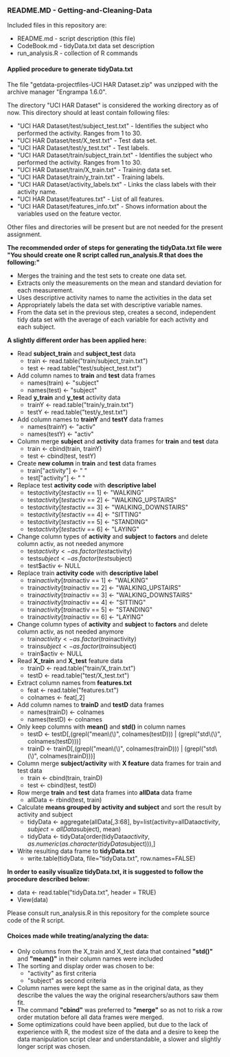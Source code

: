 ### README.MD - Getting-and-Cleaning-Data

Included files in this repository are:

- README.md - script description (this file)
- CodeBook.md - tidyData.txt data set description
- run_analysis.R - collection of R commands


#### Applied procedure to generate tidyData.txt

The file "getdata-projectfiles-UCI HAR Dataset.zip" was unzipped with the archive manager "Engrampa 1.6.0".

The directory "UCI HAR Dataset" is considered the working directory as of now. This directory should at least contain following files:

- "UCI HAR Dataset/test/subject_test.txt" - Identifies the subject who performed the activity. Ranges from 1 to 30.
- "UCI HAR Dataset/test/X_test.txt" - Test data set.
- "UCI HAR Dataset/test/y_test.txt" - Test labels.
- "UCI HAR Dataset/train/subject_train.txt" - Identifies the subject who performed the activity. Ranges from 1 to 30.
- "UCI HAR Dataset/train/X_train.txt" - Training data set.
- "UCI HAR Dataset/train/y_train.txt" - Training labels.
- "UCI HAR Dataset/activity_labels.txt" - Links the class labels with their activity name.
- "UCI HAR Dataset/features.txt" - List of all features.
- "UCI HAR Dataset/features_info.txt" - Shows information about the variables used on the feature vector.

Other files and directories will be present but are not needed for the present assignment.

**The recommended order of steps for generating the tidyData.txt file were "You should create one R script called run_analysis.R that does the following:"**
- Merges the training and the test sets to create one data set.
- Extracts only the measurements on the mean and standard deviation for each measurement. 
- Uses descriptive activity names to name the activities in the data set
- Appropriately labels the data set with descriptive variable names. 
- From the data set in the previous step, creates a second, independent tidy data set with the average of each variable for each activity and each subject.

**A slightly different order has been applied here:**
- Read **subject_train** and **subject_test** data
  - train <- read.table("train/subject_train.txt")
  - test <- read.table("test/subject_test.txt")
- Add column names to **train** and **test** data frames
  - names(train) <- "subject"
  - names(test) <- "subject"
- Read **y_train** and **y_test** activity data
  - trainY <- read.table("train/y_train.txt")
  - testY <- read.table("test/y_test.txt")
- Add column names to **trainY** and **testY** data frames
  - names(trainY) <- "activ"
  - names(testY) <- "activ"
- Column merge **subject** and **activity** data frames for **train** and **test** data
  - train <- cbind(train, trainY)
  - test <- cbind(test, testY)
- Create **new column** in **train** and **test** data frames
  - train["activity"] <- " "
  - test["activity"] <- " "
- Replace test **activity code** with **descriptive label**
  - test$activity[test$activ == 1] <- "WALKING"
  - test$activity[test$activ == 2] <- "WALKING_UPSTAIRS"
  - test$activity[test$activ == 3] <- "WALKING_DOWNSTAIRS"
  - test$activity[test$activ == 4] <- "SITTING"
  - test$activity[test$activ == 5] <- "STANDING"
  - test$activity[test$activ == 6] <- "LAYING"
- Change column types of **activity** and **subject** to **factors** and delete column activ, as not needed anymore
  - test$activity <- as.factor(test$activity)
  - test$subject <- as.factor(test$subject)
  - test$activ <- NULL
- Replace train **activity code** with **descriptive label**
  - train$activity[train$activ == 1] <- "WALKING"
  - train$activity[train$activ == 2] <- "WALKING_UPSTAIRS"
  - train$activity[train$activ == 3] <- "WALKING_DOWNSTAIRS"
  - train$activity[train$activ == 4] <- "SITTING"
  - train$activity[train$activ == 5] <- "STANDING"
  - train$activity[train$activ == 6] <- "LAYING"
- Change column types of **activity** and **subject** to **factors** and delete column activ, as not needed anymore
  - train$activity <- as.factor(train$activity)
  - train$subject <- as.factor(train$subject)
  - train$activ <- NULL
- Read **X_train** and **X_test** feature data
  - trainD <- read.table("train/X_train.txt")
  - testD <- read.table("test/X_test.txt")
- Extract column names from **features.txt**
  - feat <- read.table("features.txt")
  - colnames <- feat[,2]
- Add column names to **trainD** and **testD** data frames
  - names(trainD) <- colnames
  - names(testD) <- colnames
- Only keep columns with **mean()** and **std()** in column names
  - testD <- testD[,(grepl("mean\\(\\)", colnames(testD))) | (grepl("std\\(\\)", colnames(testD)))]
  - trainD <- trainD[,(grepl("mean\\(\\)", colnames(trainD))) | (grepl("std\\(\\)", colnames(trainD)))]
- Column merge **subject/activity** with **X feature** data frames for train and test data
  - train <- cbind(train, trainD)
  - test <- cbind(test, testD)
- Row merge **train** and **test** data frames into **allData** data frame
  - allData <- rbind(test, train)
- Calculate **means grouped by activity and subject** and sort the result by activity and subject
  - tidyData <- aggregate(allData[,3:68], by=list(activity=allData$activity, subject=allData$subject), mean)
  - tidyData <- tidyData[order(tidyData$activity, as.numeric(as.character(tidyData$subject))),]
- Write resulting data frame to **tidyData.txt**
  - write.table(tidyData, file="tidyData.txt", row.names=FALSE)

**In order to easily visualize tidyData.txt, it is suggested to follow the procedure described below:**
- data <- read.table("tidyData.txt", header = TRUE)
- View(data)

Please consult run_analysis.R in this repository for the complete source code of the R script.

#### Choices made while treating/analyzing the data:
- Only columns from the X_train and X_test data that contained **"std()"** and **"mean()"** in their column names were included
- The sorting and display order was chosen to be:
  - "activity" as first criteria
  - "subject" as second criteria
- Column names were kept the same as in the original data, as they describe the values the way the original researchers/authors saw them fit.
- The command **"cbind"** was preferred to **"merge"** so as not to risk a row order mutation before all data frames were merged.
- Some optimizations could have been applied, but due to the lack of experience with R, the modest size of the data and a desire to keep the data manipulation script clear and understandable, a slower and slightly longer script was chosen.
